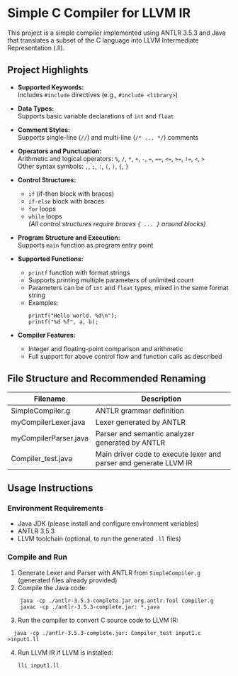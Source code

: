 # Simple C Compiler for LLVM IR

This project is a simple compiler implemented using ANTLR 3.5.3 and Java that translates a subset of the C language into LLVM Intermediate Representation (.ll).

## Project Highlights

- **Supported Keywords:**  
  Includes `#include` directives (e.g., `#include <library>`)

- **Data Types:**  
  Supports basic variable declarations of `int` and `float`

- **Comment Styles:**  
  Supports single-line (`//`) and multi-line (`/* ... */`) comments

- **Operators and Punctuation:**  
  Arithmetic and logical operators: `%`, `/`, `*`, `+`, `-`, `=`, `==`, `<=`, `>=`, `!=`, `<`, `>`  
  Other syntax symbols: `,`, `;`, `:`, `(`, `)`, `{`, `}`

- **Control Structures:**  
  - `if` (if-then block with braces)  
  - `if-else` block with braces  
  - `for` loops  
  - `while` loops  
  *(All control structures require braces `{ ... }` around blocks)*

- **Program Structure and Execution:**  
  Supports `main` function as program entry point

- **Supported Functions:**  
  - `printf` function with format strings  
  - Supports printing multiple parameters of unlimited count  
  - Parameters can be of `int` and `float` types, mixed in the same format string  
  - Examples:  
    ```
    printf("Hello world. %d\n");
    printf("%d %f", a, b);
    ```

- **Compiler Features:**  
  - Integer and floating-point comparison and arithmetic  
  - Full support for above control flow and function calls as described  

## File Structure and Recommended Renaming

| Filename      |  Description                                       |
|-----------------------|-------------------------------------------------|
| SimpleCompiler.g           |  ANTLR grammar definition                         |
| myCompilerLexer.java   |  Lexer generated by ANTLR                         |
| myCompilerParser.java  | Parser and semantic analyzer generated by ANTLR |
| Compiler_test.java   | Main driver code to execute lexer and parser and generate LLVM IR |

## Usage Instructions

### Environment Requirements

- Java JDK (please install and configure environment variables)  
- ANTLR 3.5.3  
- LLVM toolchain (optional, to run the generated `.ll` files)  

### Compile and Run

1. Generate Lexer and Parser with ANTLR from `SimpleCompiler.g` (generated files already provided)  
2. Compile the Java code:
```
	java -cp ./antlr-3.5.3-complete.jar org.antlr.Tool Compiler.g
	javac -cp ./antlr-3.5.3-complete.jar: *.java
```

3. Run the compiler to convert C source code to LLVM IR:
  ```
    java -cp ./antlr-3.5.3-complete.jar: Compiler_test input1.c >input1.ll
  ```
4. Run LLVM IR if LLVM is installed:
   ```
   lli input1.ll
   ```
